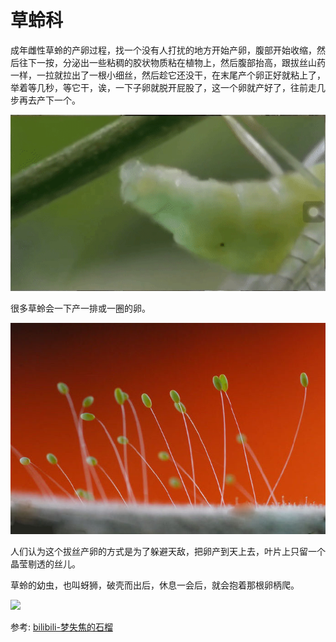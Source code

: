 # 草蛉科

成年雌性草蛉的产卵过程，找一个没有人打扰的地方开始产卵，腹部开始收缩，然后往下一按，分泌出一些粘稠的胶状物质粘在植物上，然后腹部抬高，跟拔丝山药一样，一拉就拉出了一根小细丝，然后趁它还没干，在末尾产个卵正好就粘上了，举着等几秒，等它干，诶，一下子卵就脱开屁股了，这一个卵就产好了，往前走几步再去产下一个。

![](01.gif)

很多草蛉会一下产一排或一圈的卵。

![](01.jpg)

人们认为这个拔丝产卵的方式是为了躲避天敌，把卵产到天上去，叶片上只留一个晶莹剔透的丝儿。

草蛉的幼虫，也叫蚜狮，破壳而出后，休息一会后，就会抱着那根卵柄爬。

![](02.jpg)



参考: [bilibili-梦失焦的石榴](https://www.bilibili.com/video/BV1io4y1S7RE/?spm_id_from=333.337.search-card.all.click&vd_source=741bff59809f9e15c309ef97c7d7c960)